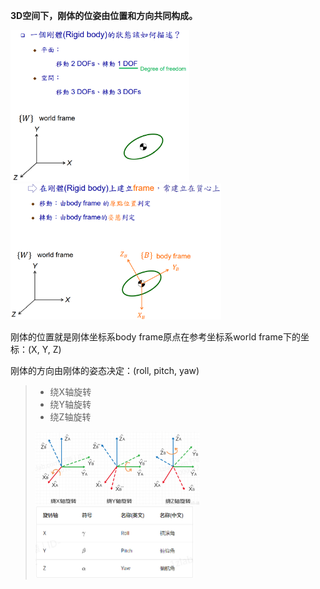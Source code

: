 **3D空间下，刚体的位姿由位置和方向共同构成。**

<img src="assets/image-20221118132422244.png" alt="image-20221118132422244" style="zoom: 33%;" />

<img src="assets/image-20221118132903019.png" alt="image-20221118132903019" style="zoom:33%;" />

刚体的位置就是刚体坐标系body frame原点在参考坐标系world frame下的坐标：(X, Y, Z)

刚体的方向由刚体的姿态决定：(roll, pitch, yaw)

> * 绕X轴旋转
> * 绕Y轴旋转
> * 绕Z轴旋转
>
> <img src="assets/image-20221118133245881.png" alt="image-20221118133245881" style="zoom:33%;" /><img src="assets/image-20221118133301538.png" alt="image-20221118133301538" style="zoom: 50%;" />

